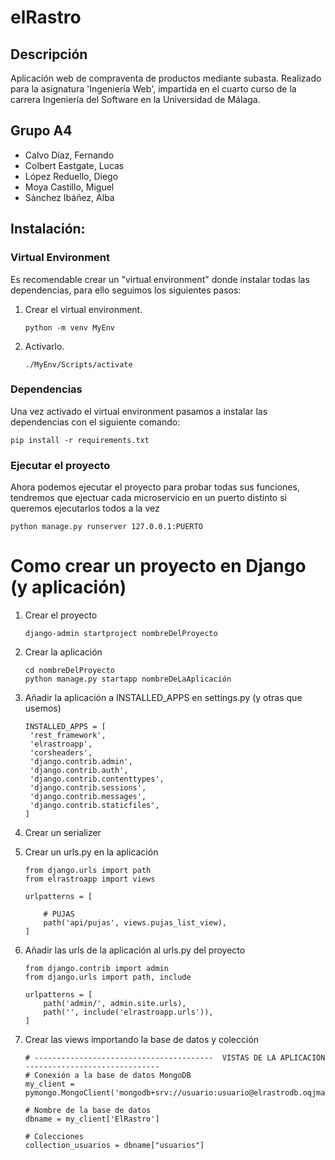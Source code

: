 # elRastro
## Descripción
Aplicación web de compraventa de productos mediante subasta.
Realizado para la asignatura 'Ingeniería Web', impartida en el cuarto curso de la carrera Ingeniería del Software en la Universidad de Málaga.

## Grupo A4
- Calvo Díaz, Fernando
- Colbert Eastgate, Lucas
- López Reduello, Diego
- Moya Castillo, Miguel
- Sánchez Ibáñez, Alba

## Instalación:
### Virtual Environment
Es recomendable crear un "virtual environment" donde instalar todas las dependencias, para ello seguimos los siguientes pasos:

1. Crear el virtual environment.
   ```
   python -m venv MyEnv
   ```
2. Activarlo.
    ```
    ./MyEnv/Scripts/activate
    ```
### Dependencias
Una vez activado el virtual environment pasamos a instalar las dependencias con el siguiente comando:
  
    pip install -r requirements.txt

### Ejecutar el proyecto
Ahora podemos ejecutar el proyecto para probar todas sus funciones, tendremos que ejectuar cada microservicio en un puerto distinto si queremos ejecutarlos todos a la vez
   ```
   python manage.py runserver 127.0.0.1:PUERTO
   ```

# Como crear un proyecto en Django (y aplicación)

1. Crear el proyecto
      ```
      django-admin startproject nombreDelProyecto
      ```

2. Crear la aplicación
      ```
      cd nombreDelProyecto
      python manage.py startapp nombreDeLaAplicación
      ```

3. Añadir la aplicación a INSTALLED_APPS en settings.py (y otras que usemos)
   ```
   INSTALLED_APPS = [
    'rest_framework',
    'elrastroapp',
    'corsheaders',
    'django.contrib.admin',
    'django.contrib.auth',
    'django.contrib.contenttypes',
    'django.contrib.sessions',
    'django.contrib.messages',
    'django.contrib.staticfiles',
   ]
   ```

4. Crear un serializer
   
6. Crear un urls.py en la aplicación
   ```
   from django.urls import path
   from elrastroapp import views
   
   urlpatterns = [
   
       # PUJAS
       path('api/pujas', views.pujas_list_view),
   ]
   ```
8. Añadir las urls de la aplicación al urls.py del proyecto
   ```
   from django.contrib import admin
   from django.urls import path, include
   
   urlpatterns = [
       path('admin/', admin.site.urls),
       path('', include('elrastroapp.urls')),
   ]
   ```
9. Crear las views importando la base de datos y colección
   ```
   # ----------------------------------------  VISTAS DE LA APLICACIÓN ------------------------------
   # Conexión a la base de datos MongoDB
   my_client = pymongo.MongoClient('mongodb+srv://usuario:usuario@elrastrodb.oqjmaaw.mongodb.net/')
   
   # Nombre de la base de datos
   dbname = my_client['ElRastro']
   
   # Colecciones
   collection_usuarios = dbname["usuarios"]
   ```

   
